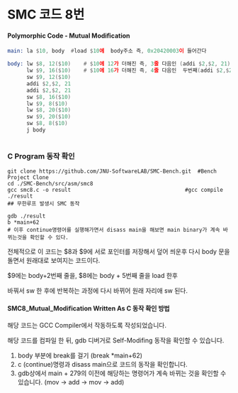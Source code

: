 # SMC 코드 8번

#### Polymorphic Code - Mutual Modiﬁcation

```asm
main: la $10, body	#load $10에  body주소 즉, 0x20420003이 들어간다

body: lw $8, 12($10) 	# $10에 12가 더해진 즉, 3줄 다음인 (addi $2,$2, 21) 								0x20420015가 $8에 load
      lw $9, 16($10)   	# $10에 16가 더해진 즉, 4줄 다음인  두번째(addi $2,$2, 21) 							0x20420015가 $9에 load
      sw $9, 12($10)                     
      addi $2,$2, 21       
      addi $2,$2, 21   
      sw $8, 16($10)        
      lw $9, 8($10)        
      lw $8, 20($10)        
      sw $9, 20($10)        
      sw $8, 8($10)         
      j body  
                   

```

### C Program 동작 확인
```shell
git clone https://github.com/JNU-SoftwareLAB/SMC-Bench.git	#Bench Project Clone
cd ./SMC-Bench/src/asm/smc8
gcc smc8.c -o result 		                			#gcc compile
./result
## 무한루프 발생시 SMC 동작

gdb ./result
b *main+62                                                  
# 이후 continue명령어를 실행해가면서 disass main을 해보면 main binary가 계속 바뀌는것을 확인할 수 있다.
```




전체적으로 이 코드는 $8과 $9에 서로 포인터를 저장해서 덮어 씌운후 다시 body 문을 돌면서 원래대로 보여지는 코드이다.

$9에는 body+2번째 줄을, $8에는 body + 5번째 줄을  load 한후

바꿔서 sw 한 후에 반복하는 과정에 다시 바뀌어 원래 자리애 sw 된다.



#### SMC8_Mutual_Modification Written As C 동작 확인 방법

해당 코드는 GCC Compiler에서 작동하도록 작성되었습니다.

해당 코드를 컴파일 한 뒤,  gdb 디버거로 Self-Modifing 동작을 확인할 수 있습니다.

1. body 부분에 break를 걸기 (break *main+62)
2. c (continue)명령과 disass main으로 코드의 동작을 확인합니다.
3. gdb상에서 main + 279의 이전에 해당하는 명령어가 계속 바뀌는 것을 확인할 수 있습니다. (mov -> add -> mov -> add)




